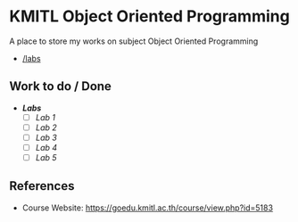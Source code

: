 # KMITL Object Oriented Programming

A place to store my works on subject Object Oriented Programming

- [/labs](https://github.com/KornYellow/kmitl-oop/tree/master/labs)

## Work to do / Done

- **_Labs_**
	- [ ] _Lab 1_
	- [ ] _Lab 2_
	- [ ] _Lab 3_
	- [ ] _Lab 4_
	- [ ] _Lab 5_

## References

- Course Website: https://goedu.kmitl.ac.th/course/view.php?id=5183
